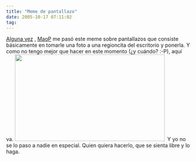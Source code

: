 ```yaml
---
title: "Meme de pantallazo"
date: 2005-10-17 07:11:02
tag: 
---
```

<a target="_blank" href="http://maop.gulegro.org/blog/general/meme.html">Alguna vez</a> , <a target="_blank" href="http://maop.gulegro.org">MaoP</a> me pasó este meme sobre pantallazos que consiste básicamente en tomarle una foto a una regioncita del escritorio y ponerla. Y como no tengo mejor que hacer en este momento (¿y cuándo? :-P), aquí va. <a href="http://damog.nipl.net/images/screenshot.png" target="_blank"><img width="408" height="237" border="0" alt=" " src="http://damog.nipl.net/images/mini-screenshot.png"/></a>  Y yo no se lo paso a nadie en especial. Quien quiera hacerlo, que se sienta libre y lo haga. <br/><br/>
